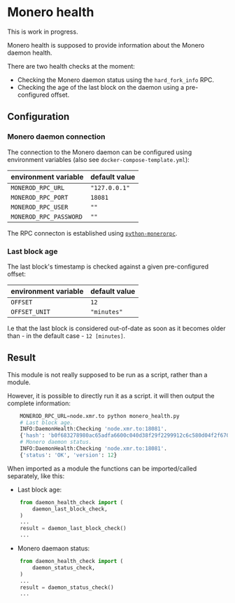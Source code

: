 # Monero health

This is work in progress.

Monero health is supposed to provide information about the Monero daemon health.

There are two health checks at the moment:
* Checking the Monero daemon status using the `hard_fork_info` RPC.
* Checking the age of the last block on the daemon using a pre-configured offset.

## Configuration

### Monero daemon connection
The connection to the Monero daemon can be configured using environment variables (also see `docker-compose-template.yml`):

| environment variable | default value |
|----------------------|---------------|
| `MONEROD_RPC_URL` | `"127.0.0.1"` |
| `MONEROD_RPC_PORT` | `18081` |
| `MONEROD_RPC_USER` | `""` |
| `MONEROD_RPC_PASSWORD` | `""` |

The RPC connecton is established using [`python-monerorpc`](https://github.com/monero-ecosystem/python-monerorpc).

### Last block age

The last block's timestamp is checked against a given pre-configured offset:

| environment variable | default value |
|----------------------|---------------|
| `OFFSET` | `12` |
| `OFFSET_UNIT` | `"minutes"` |

I.e that the last block is considered out-of-date as soon as it becomes older than - in the default case - `12 [minutes]`.

## Result

This module is not really supposed to be run as a script, rather than a module.


However, it is possible to directly run it as a script. it will then output the complete information:
```python
    MONEROD_RPC_URL=node.xmr.to python monero_health.py
    # Last block age.
    INFO:DaemonHealth:Checking 'node.xmr.to:18081'.
    {'hash': 'b0f683278980ac65adfa6600c040d38f29f2299912c6c580d04f2f6704bf11d3', 'block_timestamp': '2019-12-19T15:02:16', 'check_timestamp': '2019-12-19T15:08:29.901177', 'block_recent': True, 'block_recent_offset': 12, 'block_recent_offset_unit': 'minutes'}
    # Monero daemon status.
    INFO:DaemonHealth:Checking 'node.xmr.to:18081'.
    {'status': 'OK', 'version': 12}
```

When imported as a module the functions can be imported/called separately, like this:
* Last block age:
```python
    from daemon_health_check import (
        daemon_last_block_check,
    )
    ...
    result = daemon_last_block_check()
    ...
```
* Monero daemaon status:
```python
    from daemon_health_check import (
        daemon_status_check,
    )
    ...
    result = daemon_status_check()
    ...
```
